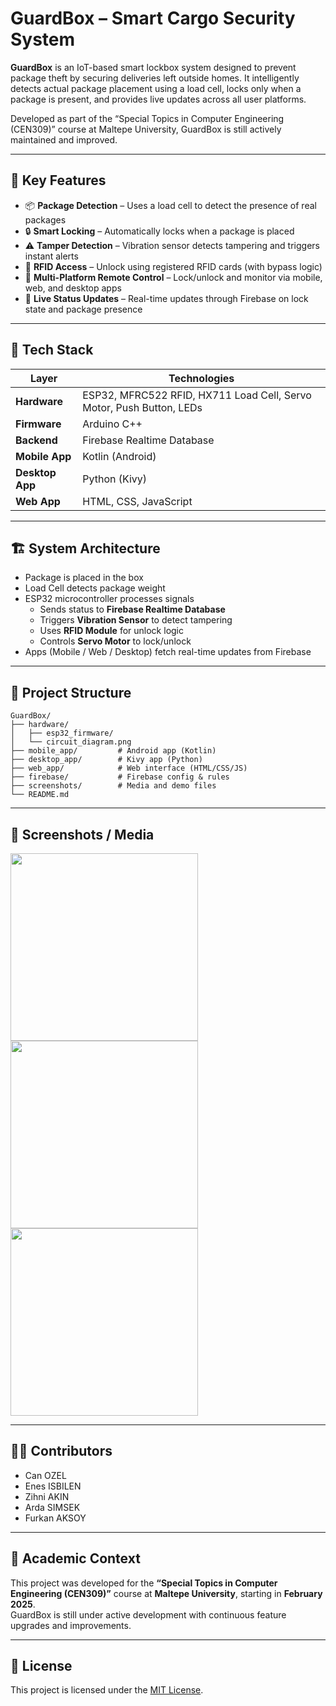 # GuardBox – Smart Cargo Security System

**GuardBox** is an IoT-based smart lockbox system designed to prevent package theft by securing deliveries left outside homes. It intelligently detects actual package placement using a load cell, locks only when a package is present, and provides live updates across all user platforms.

Developed as part of the “Special Topics in Computer Engineering (CEN309)” course at Maltepe University, GuardBox is still actively maintained and improved.

---

## 🔐 Key Features

- 📦 **Package Detection** – Uses a load cell to detect the presence of real packages
- 🔒 **Smart Locking** – Automatically locks when a package is placed
- ⚠️ **Tamper Detection** – Vibration sensor detects tampering and triggers instant alerts
- 🪪 **RFID Access** – Unlock using registered RFID cards (with bypass logic)
- 📲 **Multi-Platform Remote Control** – Lock/unlock and monitor via mobile, web, and desktop apps
- 🔔 **Live Status Updates** – Real-time updates through Firebase on lock state and package presence

---

## 🧰 Tech Stack

| Layer          | Technologies                                                                 |
|----------------|------------------------------------------------------------------------------|
| **Hardware**   | ESP32, MFRC522 RFID, HX711 Load Cell, Servo Motor, Push Button, LEDs        |
| **Firmware**   | Arduino C++                                                                 |
| **Backend**    | Firebase Realtime Database                                                  |
| **Mobile App** | Kotlin (Android)                                                            |
| **Desktop App**| Python (Kivy)                                                               |
| **Web App**    | HTML, CSS, JavaScript                                                       |

---

## 🏗️ System Architecture

- Package is placed in the box  
- Load Cell detects package weight  
- ESP32 microcontroller processes signals  
  - Sends status to **Firebase Realtime Database**  
  - Triggers **Vibration Sensor** to detect tampering  
  - Uses **RFID Module** for unlock logic  
  - Controls **Servo Motor** to lock/unlock  
- Apps (Mobile / Web / Desktop) fetch real-time updates from Firebase

---

## 📁 Project Structure

```
GuardBox/
├── hardware/
│   ├── esp32_firmware/
│   └── circuit_diagram.png
├── mobile_app/         # Android app (Kotlin)
├── desktop_app/        # Kivy app (Python)
├── web_app/            # Web interface (HTML/CSS/JS)
├── firebase/           # Firebase config & rules
├── screenshots/        # Media and demo files
└── README.md
```
---

## 📸 Screenshots / Media

<p float="left">
  <img src="https://github.com/user-attachments/assets/cc036a0a-164d-4194-8173-f8cffcefc0a4" width="300"/>
  <img src="https://github.com/user-attachments/assets/76ea97d5-369c-425e-827b-66833e00296b" width="300"/>
  <img src="https://github.com/user-attachments/assets/278e82a4-e7bb-44b5-84f1-4d7482b6db93" width="300"/>
</p>

---

## 👨‍💻 Contributors

- Can OZEL
- Enes ISBILEN
- Zihni AKIN
- Arda SIMSEK
- Furkan AKSOY

---

## 🏫 Academic Context

This project was developed for the **“Special Topics in Computer Engineering (CEN309)”** course at **Maltepe University**, starting in **February 2025**.  
GuardBox is still under active development with continuous feature upgrades and improvements.

---

## 📌 License

This project is licensed under the [MIT License](LICENSE).







